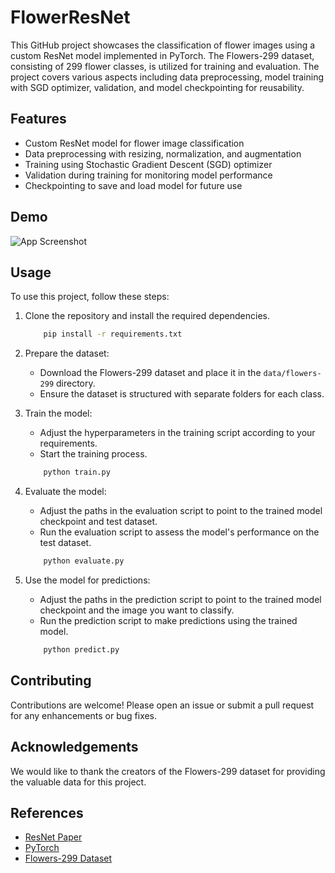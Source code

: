 # FlowerResNet

This GitHub project showcases the classification of flower images using a custom ResNet model implemented in PyTorch. The Flowers-299 dataset, consisting of 299 flower classes, is utilized for training and evaluation. The project covers various aspects including data preprocessing, model training with SGD optimizer, validation, and model checkpointing for reusability.

## Features
- Custom ResNet model for flower image classification
- Data preprocessing with resizing, normalization, and augmentation
- Training using Stochastic Gradient Descent (SGD) optimizer
- Validation during training for monitoring model performance
- Checkpointing to save and load model for future use

## Demo  
![App Screenshot](https://drive.google.com/drive/folders/1vfVkzVEZu6OjpWKO7cjhlog28WQb8_rs)  

## Usage
To use this project, follow these steps:

1. Clone the repository and install the required dependencies.

    ~~~bash  
        pip install -r requirements.txt
    ~~~
2. Prepare the dataset:
   - Download the Flowers-299 dataset and place it in the `data/flowers-299` directory.
   - Ensure the dataset is structured with separate folders for each class.

3. Train the model:
   - Adjust the hyperparameters in the training script according to your requirements.
   - Start the training process.

    ~~~bash  
        python train.py
    ~~~

4. Evaluate the model:
   - Adjust the paths in the evaluation script to point to the trained model checkpoint and test dataset.
   - Run the evaluation script to assess the model's performance on the test dataset.

    ~~~bash  
        python evaluate.py
    ~~~

5. Use the model for predictions:
   - Adjust the paths in the prediction script to point to the trained model checkpoint and the image you want to classify.
   - Run the prediction script to make predictions using the trained model.

    ~~~bash  
        python predict.py
    ~~~
## Contributing
Contributions are welcome! Please open an issue or submit a pull request for any enhancements or bug fixes.

## Acknowledgements
We would like to thank the creators of the Flowers-299 dataset for providing the valuable data for this project.

## References
- [ResNet Paper](https://arxiv.org/abs/1512.03385)
- [PyTorch](https://pytorch.org/)
- [Flowers-299 Dataset](https://www.kaggle.com/datasets/bogdancretu/flower299)